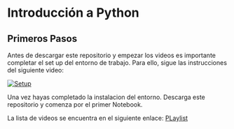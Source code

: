 # Introducción a Python
 
## Primeros Pasos

Antes de descargar este repositorio y empezar los videos es importante completar el set up del entorno de trabajo. Para ello, sigue las instrucciones del siguiente video:

[![Setup](https://i.ytimg.com/vi/FT3-BJ38YlQ/hqdefault.jpg)](https://www.youtube.com/watch?v=FT3-BJ38YlQ)

Una vez hayas completado la instalacion del entorno. Descarga este repositorio y comenza por el primer Notebook.

La lista de videos se encuentra en el siguiente enlace: 
[PLaylist](https://www.youtube.com/playlist?list=PLHE9SVLH2-ZwBCZJy7uwccvlNbCkwpK7P)
